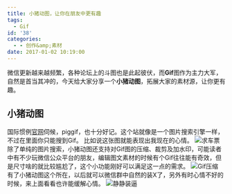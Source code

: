 ```yaml
---
title: 小猪动图，让你在朋友中更有趣
tags:
  - Gif
id: '38'
categories:
  - - 创作&amp;素材
date: 2017-01-02 10:19:00
---
```


微信更新越来越频繁，各种论坛上的斗图也是此起彼伏，而**Gif**图作为主力大军，自然是首当其冲的，今天给大家分享一个**小猪动图**，拓展大家的素材源，让你更有趣。

## 小猪动图

国际惯例[官网](http://www.piggif.com/)伺候，piggif，也十分好记。这个站就像是一个图片搜索引擎一样，不过在里面你只能搜到Gif。 比如说这张图就能表现出我现在的心情。 ![求车票](http://static.piggif.com/gif/0/323b9d4f03175e84.gif) 除了单纯的图片搜索，小猪动图还支持对Gif图的压缩、裁剪及加水印，可能读者中有不少玩微信公众平台的朋友，编辑图文素材的时候有个Gif往往能有奇效，但是尺寸啥的就比较尴尬了，这个小功能刚好可以满足这一点的需求。 ![Gif压缩](https://ooo.0o0.ooo/2017/01/02/5869cc7b2b492.png) 有了小猪动图这个所在，以后就可以微信群中自然的装X了，另外有时心情不好的时候，来上面看看也许能缓解心情。 ![静静装逼](http://static.piggif.com/gif/0/3bb1f48f524831a216070d74ebadcec6.gif)